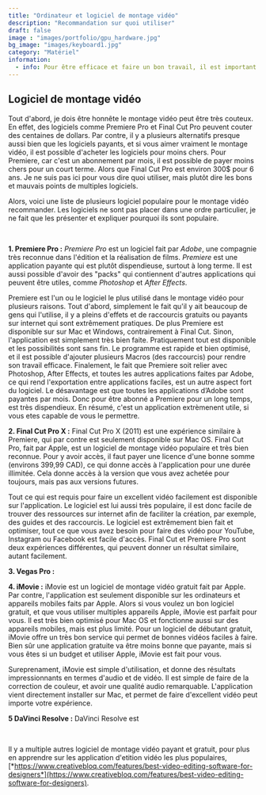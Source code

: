 ```yaml
---
title: "Ordinateur et logiciel de montage vidéo"
description: "Recommandation sur quoi utiliser"
draft: false
image : "images/portfolio/gpu_hardware.jpg"
bg_image: "images/keyboard1.jpg"
category: "Matériel"
information:
  - info: Pour être efficace et faire un bon travail, il est important d'utiliser les bons outils. Cela est pourquoi il est important de choisir un bon logiciel de montage vidéo, et d'avoir un ordinateur qui est capable de faire du montage rapidement, sur une bonne période de temps. Sur cette page, vous en apprendre plus sur quelques applications d'édition vidéo populaire, et sur les ordinateurs, afin de faire les meilleurs vidéos à un bon prix.
---
```


## Logiciel de montage vidéo
Tout d'abord, je dois être honnête le montage vidéo peut être très couteux. En effet, des logiciels comme Premiere Pro et Final Cut Pro peuvent couter des centaines de dollars. Par contre, il y a plusieurs alternatifs presque aussi bien que les logiciels payants, et si vous aimer vraiment le montage vidéo, il est possible d'acheter les logiciels pour moins chers. Pour Premiere, car c'est un abonnement par mois, il est possible de payer moins chers pour un court terme. Alors que Final Cut Pro est environ 300$ pour 6 ans. Je ne suis pas ici pour vous dire quoi utiliser, mais plutôt dire les bons et mauvais points de multiples logiciels. 

Alors, voici une liste de plusieurs logiciel populaire pour le montage vidéo recommander. Les logiciels ne sont pas placer dans une ordre particulier, je ne fait que les présenter et expliquer pourquoi ils sont populaire.

<br>

**1. Premiere Pro :**
*Premiere Pro* est un logiciel fait par *Adobe*, une compagnie très reconnue dans l'édition et la réalisation de films. *Premiere* est une application payante qui est plutôt dispendieuse, surtout à long terme. Il est aussi possible d'avoir des "packs" qui contiennent d'autres applications qui peuvent être utiles, comme *Photoshop* et *After Effects*.

Premiere est l'un ou le logiciel le plus utilisé dans le montage vidéo pour plusieurs raisons. Tout d'abord, simplement le fait qu'il y ait beaucoup de gens qui l'utilise, il y a pleins d'effets et de raccourcis gratuits ou payants sur internet qui sont extrêmement pratiques. De plus Premiere est disponible sur sur Mac et Windows, contrairement à Final Cut. Sinon, l'application est simplement très bien faite. Pratiquement tout est disponible et les possibilités sont sans fin. Le programme est rapide et bien optimisé, et il est possible d'ajouter plusieurs Macros (des raccourcis) pour rendre son travail efficace. Finalement, le fait que Premiere soit relier avec Photoshop, After Effects, et toutes les autres applications faites par Adobe, ce qui rend l'exportation entre applications faciles, est un autre aspect fort du logiciel. Le désavantage est que toutes les applications d’Adobe sont payantes par mois. Donc pour être abonné a Premiere pour un long temps, est très dispendieux. En résumé, c'est un application extrèmenent utile, si vous etes capable de vous le permettre.

**2. Final Cut Pro X :**
Final Cut Pro X (2011) est une expérience similaire à Premiere, qui par contre est seulement disponible sur Mac OS. Final Cut Pro, fait par Apple, est un logiciel de montage vidéo populaire et très bien reconnue. Pour y avoir accès, il faut payer une licence d'une bonne somme (environs 399,99 CAD), ce qui donne accès à l'application pour une durée illimitée. Cela donne accès à la version que vous avez achetée pour toujours, mais pas aux versions futures. 

Tout ce qui est requis pour faire un excellent vidéo facilement est disponible sur l'application. Le logiciel est lui aussi très populaire, il est donc facile de trouver des ressources sur internet afin de faciliter la création, par exemple, des guides et des raccourcis. Le logiciel est extrêmement bien fait et optimiser, tout ce que vous avez besoin pour faire des vidéo pour YouTube, Instagram ou Facebook est facile d'accès. Final Cut et Premiere Pro sont deux expériences différentes, qui peuvent donner un résultat similaire, autant facilement.

**3. Vegas Pro :** 


**4. iMovie :**
iMovie est un logiciel de montage vidéo gratuit fait par Apple. Par contre, l'application est seulement disponible sur les ordinateurs et appareils mobiles faits par Apple. Alors si vous voulez un bon logiciel gratuit, et que vous utiliser multiples appareils Apple, iMovie est parfait pour vous. Il est très bien optimisé pour Mac OS et fonctionne aussi sur des appareils mobiles, mais est plus limité. Pour un logiciel de débutant gratuit, iMovie offre un très bon service qui permet de bonnes vidéos faciles à faire. Bien sûr une application gratuite va être moins bonne que payante, mais si vous êtes si un budget et utiliser Apple, iMovie est fait pour vous. 

Sureprenament, iMovie est simple d'utilisation, et donne des résultats impressionnants en termes d'audio et de vidéo. Il est simple de faire de la correction de couleur, et avoir une qualité audio remarquable. L'application vient directement installer sur Mac, et permet de faire d'excellent vidéo peut importe votre expérience. 

**5 DaVinci Resolve :**
DaVinci Resolve est 

<br>

Il y a multiple autres logiciel de montage vidéo payant et gratuit, pour plus en apprendre sur les application d'etition vidéo les plus populaires, [*https://www.creativebloq.com/features/best-video-editing-software-for-designers*](https://www.creativebloq.com/features/best-video-editing-software-for-designers).







